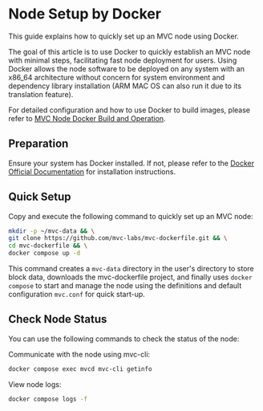 # Node Setup by Docker

This guide explains how to quickly set up an MVC node using Docker.

The goal of this article is to use Docker to quickly establish an MVC node with minimal steps, facilitating fast node
deployment for users. Using Docker allows the node software to be deployed on any system with an x86_64 architecture
without concern for system environment and dependency library installation (ARM MAC OS can also run it due to its
translation feature).

For detailed configuration and how to use Docker to build images, please refer
to [MVC Node Docker Build and Operation](/docs/nodes/installation/docker-build).

## Preparation

Ensure your system has Docker installed. If not, please refer to
the [Docker Official Documentation](https://docs.docker.com/engine/install/) for installation instructions.

## Quick Setup

Copy and execute the following command to quickly set up an MVC node:

```bash
mkdir -p ~/mvc-data && \
git clone https://github.com/mvc-labs/mvc-dockerfile.git && \
cd mvc-dockerfile && \
docker compose up -d
```

This command creates a `mvc-data` directory in the user's directory to store block data, downloads the mvc-dockerfile
project, and finally uses `docker compose` to start and manage the node using the definitions and default
configuration `mvc.conf` for quick start-up.

## Check Node Status

You can use the following commands to check the status of the node:

Communicate with the node using mvc-cli:

```bash
docker compose exec mvcd mvc-cli getinfo
```

View node logs:

```bash
docker compose logs -f
```
